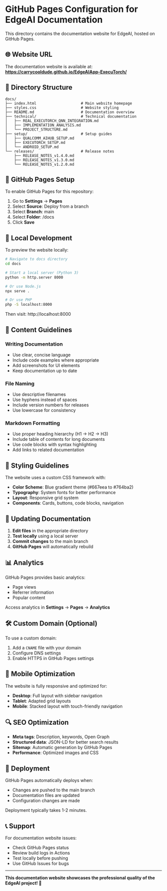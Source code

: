 # GitHub Pages Configuration for EdgeAI Documentation

This directory contains the documentation website for EdgeAI, hosted on GitHub Pages.

## 🌐 Website URL

The documentation website is available at:
**https://carrycooldude.github.io/EdgeAIApp-ExecuTorch/**

## 📁 Directory Structure

```
docs/
├── index.html                    # Main website homepage
├── styles.css                    # Website styling
├── README.md                     # Documentation overview
├── technical/                    # Technical documentation
│   ├── REAL_EXECUTORCH_QNN_INTEGRATION.md
│   ├── IMPLEMENTATION_ANALYSIS.md
│   └── PROJECT_STRUCTURE.md
├── setup/                        # Setup guides
│   ├── QUALCOMM_AIHUB_SETUP.md
│   ├── EXECUTORCH_SETUP.md
│   └── ANDROID_SETUP.md
└── releases/                     # Release notes
    ├── RELEASE_NOTES_v1.4.0.md
    ├── RELEASE_NOTES_v1.3.0.md
    └── RELEASE_NOTES_v1.2.0.md
```

## 🚀 GitHub Pages Setup

To enable GitHub Pages for this repository:

1. Go to **Settings** → **Pages**
2. Select **Source**: Deploy from a branch
3. Select **Branch**: main
4. Select **Folder**: /docs
5. Click **Save**

## 🔧 Local Development

To preview the website locally:

```bash
# Navigate to docs directory
cd docs

# Start a local server (Python 3)
python -m http.server 8000

# Or use Node.js
npx serve .

# Or use PHP
php -S localhost:8000
```

Then visit: http://localhost:8000

## 📝 Content Guidelines

### Writing Documentation
- Use clear, concise language
- Include code examples where appropriate
- Add screenshots for UI elements
- Keep documentation up to date

### File Naming
- Use descriptive filenames
- Use hyphens instead of spaces
- Include version numbers for releases
- Use lowercase for consistency

### Markdown Formatting
- Use proper heading hierarchy (H1 → H2 → H3)
- Include table of contents for long documents
- Use code blocks with syntax highlighting
- Add links to related documentation

## 🎨 Styling Guidelines

The website uses a custom CSS framework with:
- **Color Scheme**: Blue gradient theme (#667eea to #764ba2)
- **Typography**: System fonts for better performance
- **Layout**: Responsive grid system
- **Components**: Cards, buttons, code blocks, navigation

## 🔄 Updating Documentation

1. **Edit files** in the appropriate directory
2. **Test locally** using a local server
3. **Commit changes** to the main branch
4. **GitHub Pages** will automatically rebuild

## 📊 Analytics

GitHub Pages provides basic analytics:
- Page views
- Referrer information
- Popular content

Access analytics in **Settings** → **Pages** → **Analytics**

## 🛠️ Custom Domain (Optional)

To use a custom domain:

1. Add a `CNAME` file with your domain
2. Configure DNS settings
3. Enable HTTPS in GitHub Pages settings

## 📱 Mobile Optimization

The website is fully responsive and optimized for:
- **Desktop**: Full layout with sidebar navigation
- **Tablet**: Adapted grid layouts
- **Mobile**: Stacked layout with touch-friendly navigation

## 🔍 SEO Optimization

- **Meta tags**: Description, keywords, Open Graph
- **Structured data**: JSON-LD for better search results
- **Sitemap**: Automatic generation by GitHub Pages
- **Performance**: Optimized images and CSS

## 🚀 Deployment

GitHub Pages automatically deploys when:
- Changes are pushed to the main branch
- Documentation files are updated
- Configuration changes are made

Deployment typically takes 1-2 minutes.

## 📞 Support

For documentation website issues:
- Check GitHub Pages status
- Review build logs in Actions
- Test locally before pushing
- Use GitHub Issues for bugs

---

**This documentation website showcases the professional quality of the EdgeAI project! 🌟**
